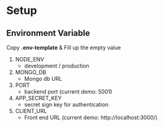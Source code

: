 # Setup

## Environment Variable
Copy **.env-template** & Fill up the empty value
1.  NODE_ENV
	* development / production
2. MONGO_DB
	* Mongo db URL
3. PORT
	* backend port (current demo: 5001)
4. APP_SECRET_KEY
	* secret sign key for authentication
5. CLIENT_URL
	* Front end URL (current demo: http://localhost:3000/)
